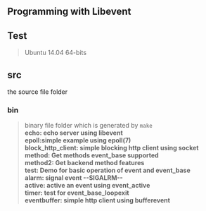 ## Programming with Libevent

## Test
>Ubuntu 14.04 64-bits

## src 
the source file folder


### bin
>binary file folder which is generated by `make`<br>
>**echo: echo server using libevent**<br>
>**epoll:simple example using epoll(7)**<br>
>**block_http_client: simple blocking http client using socket**<br>
>**method: Get methods event_base supported**<br>
>**method2: Get backend method features**<br>
>**test: Demo for basic operation of event and event_base**<br>
>**alarm: signal event --SIGALRM--**<br>
>**active: active an event using event_active**<br>
>**timer: test for event_base_loopexit**<br>
>**eventbuffer: simple http client using bufferevent**<br>
